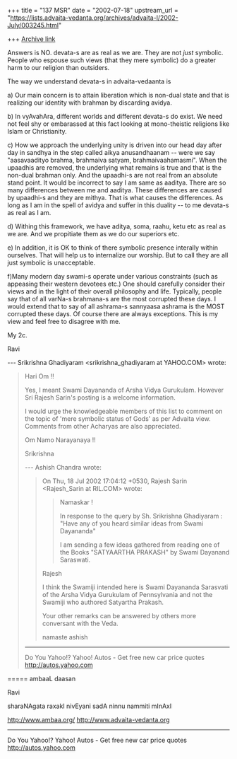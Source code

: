 +++
title = "137 MSR"
date = "2002-07-18"
upstream_url = "https://lists.advaita-vedanta.org/archives/advaita-l/2002-July/003245.html"

+++
[Archive link](https://lists.advaita-vedanta.org/archives/advaita-l/2002-July/003245.html)

Answers is NO. devata-s are as real as we are. They are not *just*
symbolic. People who espouse such views  (that they mere symbolic) do a
greater harm to our religion than outsiders.

The way we understand devata-s in advaita-vedaanta  is

a) Our main concern is to attain liberation which is non-dual state and
that is realizing our identity with brahman by discarding avidya.

b) In vyAvahAra, different worlds and different devata-s do exist. We
need not feel shy or embarassed at this fact looking at mono-theistic
religions like Islam or Christianity.

c) How we approach the underlying unity is driven into our head day
after day in sandhya in the step called aikya anusandhaanam -- were we
say "aasavaadityo brahma, brahmaiva satyam, brahmaivaahamasmi". When
the upaadhis are removed, the underlying what remains is true and that
is the non-dual brahman only. And the upaadhi-s are not real from an
absolute stand point.  It would be incorrect to say I am same as
aaditya. There are so many differences between me and aaditya. These
differences are caused by upaadhi-s and they are mithya. That is what
causes the differences.  As long as I am in the spell of avidya and
suffer in this duality -- to me devata-s as real as I am.

d) Withing this framework, we have aditya, soma, raahu, ketu etc as
real as we are. And we propitiate them as we do our superiors etc.

e) In addition, it is OK to think of there symbolic presence interally
within ourselves. That will help us to internalize our worship. But to
call they are all just symbolic is unacceptable.


f)Many modern day swami-s operate under various constraints (such as
appeasing their western devotees etc.) One should carefully consider
their views and in the light of their overall philosophy and life.
Typically, people say that of all varNa-s brahmana-s are the most
corrupted these days. I would extend that to say of all ashrama-s
sannyaasa ashrama is the MOST corrupted these days.  Of course there
are always exceptions. This is my view and feel free to disagree with
me.

My 2c.

Ravi










--- Srikrishna Ghadiyaram <srikrishna_ghadiyaram at YAHOO.COM> wrote:
> Hari Om !!
>
> Yes, I meant Swami Dayananda of Arsha Vidya Gurukulam.
> However Sri Rajesh Sarin's posting is a welcome
> information.
>
> I would urge the knowledgeable members of this list to
> comment on the topic of 'mere symbolic status of Gods'
> as per Advaita view. Comments from other Acharyas are
> also appreciated.
>
> Om Namo Narayanaya !!
>
> Srikrishna
>
> --- Ashish Chandra <ramkisno at HOTMAIL.COM> wrote:
> > On Thu, 18 Jul 2002 17:04:12 +0530, Rajesh Sarin
> > <Rajesh_Sarin at RIL.COM>
> > wrote:
> >
> > >
> > >
> > >Namaskar !
> > >
> > >In response to the query by Sh. Srikrishna
> > Ghadiyaram :
> > >"Have any of you heard similar ideas from Swami
> > Dayananda"
> > >
> > >I am sending a few ideas gathered from reading one
> > of the
> > >Books "SATYAARTHA PRAKASH" by Swami Dayanand
> > Saraswati.
> > >
> >
> > Rajesh
> >
> > I think the Swamiji intended here is Swami Dayananda
> > Sarasvati of the Arsha
> > Vidya Gurukulam of Pennsylvania and not the Swamiji
> > who authored Satyartha
> > Prakash.
> >
> > Your other remarks can be answered by others more
> > conversant with the Veda.
> >
> > namaste
> > ashish
>
>
> __________________________________________________
> Do You Yahoo!?
> Yahoo! Autos - Get free new car price quotes
> http://autos.yahoo.com


=====
ambaaL daasan

Ravi

sharaNAgata raxakI nivEyani sadA ninnu nammiti mInAxI

http://www.ambaa.org/  http://www.advaita-vedanta.org

__________________________________________________
Do You Yahoo!?
Yahoo! Autos - Get free new car price quotes
http://autos.yahoo.com

